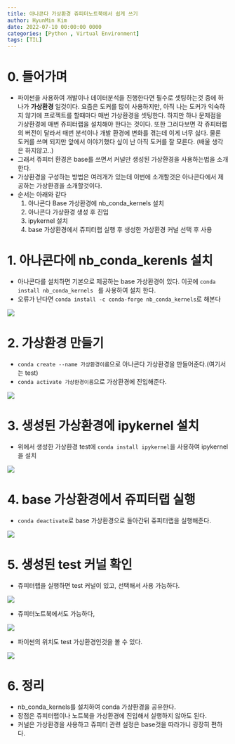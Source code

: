 ```yaml
---
title: 아나콘다 가상환경 쥬피터노트북에서 쉽게 쓰기
author: HyunMin Kim
date: 2022-07-10 00:00:00 0000
categories: [Python , Virtual Environment]
tags: [TIL]
---
```



# 0. 들어가며
- 파이썬을 사용하여 개발이나 데이터분석을 진행한다면 필수로 셋팅하는것 중에 하나가 **가상환경** 일것이다. 요즘은 도커를 많이 사용하지만, 아직 나는 도커가 익숙하지 않기에 프로젝트를 할때마다 매번 가상환경을 셋팅한다. 하지만 하나 문제점을 가상환경에 매번 쥬피터랩을 설치해야 한다는 것이다. 또한 그러다보면 각 쥬피터랩의 버전이 달라서 매번 분석이나 개발 환경에 변화를 겪는데 이게 너무 싫다. 물론 도커를 쓰며 되지만 앞에서 이야기했다 싶이 난 아직 도커를 잘 모른다. (배울 생각은 하지않고..)
- 그래서 쥬피터 환경은 base를 쓰면서 커널만 생성된 가상환경을 사용하는법을 소개한다.
- 가상환경을 구성하는 방법은 여러개가 있는데 이번에 소개할것은 아나콘다에서 제공하는 가상환경을 소개할것이다.
- 순서는 아래와 같다
    1. 아나콘다 Base 가상환경에 nb_conda_kernels 설치
    2. 아나콘다 가상환경 생성 후 진입
    3. ipykernel 설치
    4. base 가상환경에서 쥬피터랩 실행 후 생성한 가상환경 커널 선택 후 사용


# 1. 아나콘다에 nb_conda_kerenls 설치 
- 아나콘다를 설치하면 기본으로 제공하는 base 가상환경이 있다. 이곳에  `conda install nb_conda_kernels ` 를 사용하여 설치 한다.
- 오류가 난다면 `conda install -c conda-forge nb_conda_kernels`로 해본다

<img src="https://user-images.githubusercontent.com/60168331/178134878-6760f84a-60eb-4a61-9572-43c1bcbd1375.png">

# 2. 가상환경 만들기
- `conda create --name 가상환경이름`으로 아나콘다 가상환경을 만들어준다.(여기서는 test)
- `conda activate 가상환경이름`으로 가상환경에 진입해준다.

<img src="https://user-images.githubusercontent.com/60168331/178135489-47384843-9a6a-4862-bd68-7dd086416988.png">

# 3. 생성된 가상환경에 ipykernel 설치
- 위에서 생성한 가상환경 test에 `conda install ipykernel`을 사용하여 ipykernel을 설치

<img src="https://user-images.githubusercontent.com/60168331/178135532-103654d5-0b75-4d0c-8fb5-debd9084fbeb.png">

# 4. base 가상환경에서 쥬피터랩 실행
- `conda deactivate`로 base 가상환경으로 돌아간뒤 쥬피터랩을 실행해준다.

<img src="https://user-images.githubusercontent.com/60168331/178135569-0af633b6-e26b-4032-ac93-d4c6292df968.png">

# 5. 생성된 test 커널 확인
- 쥬피터랩을 실행하면 test 커널이 있고, 선택해서 사용 가능하다.
<img src="https://user-images.githubusercontent.com/60168331/178135626-ba224a14-08b4-47bb-bc9a-5ad6e3d66db3.png">

- 쥬피터노트북에서도 가능하다,
<img  src="https://user-images.githubusercontent.com/60168331/178135795-093f9b8c-8844-466c-9ca1-fdc6103004cb.png">

- 파이썬의 위치도 test 가상환경인것을 볼 수 있다.
<img src="https://user-images.githubusercontent.com/60168331/178135695-6c063932-1299-4ec6-b6a0-6274d303601d.png">

# 6. 정리
- nb_conda_kernels를 설치하여 conda 가상환경을 공유한다.
- 장점은 쥬피터랩이나 노트북을 가상환경에 진입해서 실행하지 않아도 된다.
- 커널은 가상환경을 사용하고 쥬피터 관련 설정은 base것을 따라가니 굉장히 편하다.